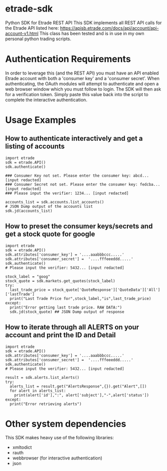 # etrade-sdk
Python SDK for Etrade REST API 
This SDK implements all REST API calls for the Etrade API listed here: https://apisb.etrade.com/docs/api/account/api-account-v1.html
This class has been tested and is in use in my own personal python trading scripts.

# Authentication Requirements
In order to leverage this (and the REST API) you must have an API enabled Etrade account with both a 'consumer key' and a 'consumer secret'. When authenticating, the OAuth modules will attempt to authenticate and open a web browser window which you must follow to login. The SDK will then ask for a verification token. Simply paste this value back into the script to complete the interactive authentication.

# Usage Examples

## How to authenticate interactively and get a listing of accounts
```
import etrade
sdk = etrade.API()
sdk.authenticate()

### Consumer Key not set. Please enter the consumer key: abcd... [input redacted]
### Consumer Secret not set. Please enter the consumer key: fedcba... [input redacted]
### Please input the verifier: 1234... [input redacted]

accounts_list = sdk.accounts.list_accounts()
# JSON Dump output of the accounts list
sdk.jd(accounts_list)
```

## How to preset the consumer keys/secrets and get a stock quote for google
```
import etrade
sdk = etrade.API()
sdk.attributes['consumer_key'] = '....aaabbbccc.....'
sdk.attributes['consumer_secret'] =  '....fffeeeddd.....'
sdk.authenticate()
# Please input the verifier: 5432... [input redacted]

stock_label = "goog"
stock_quote = sdk.markets.get_quotes(stock_label)
try:
  last_trade_price = stock_quote['QuoteResponse']['QuoteData']['All']['lastTrade']
  print("Last Trade Price for",stock_label,"is",last_trade_price)
except:
  print("Error getting last trade price. RAW DATA:")
  sdk.jd(stock_quote) ## JSON Dump output of response
```
  
## How to iterate through all ALERTS on your account and print the ID and Detail
```
import etrade
sdk = etrade.API()
sdk.attributes['consumer_key'] = '....aaabbbccc.....'
sdk.attributes['consumer_secret'] =  '....fffeeeddd.....'
sdk.authenticate()
# Please input the verifier: 5432... [input redacted]

result = sdk.alerts.list_alerts()
try:
  alerts_list = result.get("AlertsResponse",{}).get("Alert",[])
  for alert in alerts_list:
    print(alert['id'],":", alert['subject'],"-",alert['status'])
except:
  print("Error retrieving alerts")
```

# Other system dependencies
This SDK makes heavy use of the following libraries:
- xmltodict
- rauth
- webbrowser (for interactive authentication)
- json

